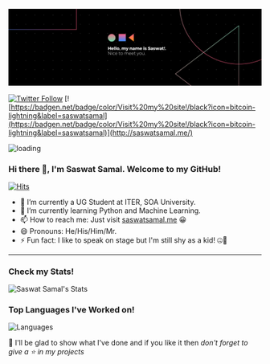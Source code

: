 [![Saswat Samal](https://github.com/saswatsamal/saswatsamal/blob/master/assets/saswatsamal.png)](http://saswatsamal.me)


[![Twitter Follow](https://badgen.net/twitter/follow/TweetSaswat)](https://twitter.com/TweetSaswat)
[![https://badgen.net/badge/color/Visit%20my%20site!/black?icon=bitcoin-lightning&label=saswatsamal](https://badgen.net/badge/color/Visit%20my%20site!/black?icon=bitcoin-lightning&label=saswatsamal)](http://saswatsamal.me/)

![loading](https://github.githubassets.com/images/spinners/octocat-spinner-64.gif)
### Hi there 👋, I'm Saswat Samal. Welcome to my GitHub! 

[![Hits](https://profile-counter.glitch.me/saswatsamal/count.svg)](http://saswatsamal.me)

- 🔭 I’m currently a UG Student at ITER, SOA University.
- 🌱 I’m currently learning Python and Machine Learning.
- 📫 How to reach me: Just visit [saswatsamal.me](http://saswatsamal.me/) 😀
- 😄 Pronouns: He/His/Him/Mr.
- ⚡ Fun fact: I like to speak on stage but I'm still shy as a kid! 🤐😬
---
### Check my Stats!
![Saswat Samal's Stats](https://github-readme-stats.vercel.app/api?username=saswatsamal&show_icons=true&theme=chartreuse-dark)

### Top Languages I've Worked on!
![Languages](https://github-readme-stats.anuraghazra1.vercel.app/api/top-langs/?username=saswatsamal&layout=compact&theme=chartreuse-dark)

🚀 I'll be glad to show what I've done and if  you like it then *don't forget to give a ⭐ in my projects*


